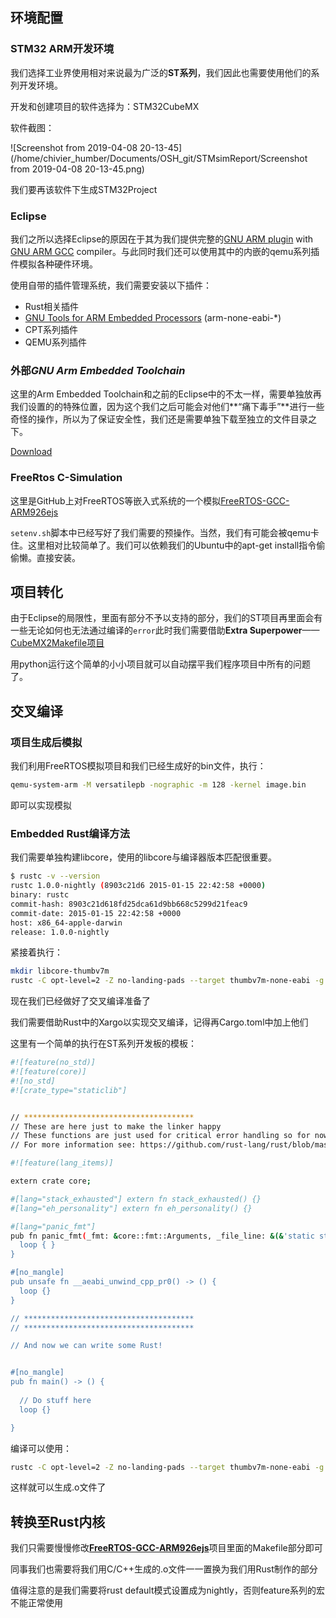 ## 环境配置

### STM32 ARM开发环境

我们选择工业界使用相对来说最为广泛的**ST系列**，我们因此也需要使用他们的系列开发环境。

开发和创建项目的软件选择为：STM32CubeMX

软件截图：

![Screenshot from 2019-04-08 20-13-45](/home/chivier_humber/Documents/OSH_git/STMsimReport/Screenshot from 2019-04-08 20-13-45.png)

我们要再该软件下生成STM32Project

### Eclipse

我们之所以选择Eclipse的原因在于其为我们提供完整的[GNU ARM plugin](http://gnuarmeclipse.livius.net/blog/) with [GNU ARM GCC](https://launchpad.net/gcc-arm-embedded) compiler。与此同时我们还可以使用其中的内嵌的qemu系列插件模拟各种硬件环境。

使用自带的插件管理系统，我们需要安装以下插件：

- Rust相关插件
- [GNU Tools for ARM Embedded Processors](http://launchpad.net/gcc-arm-embedded) (arm-none-eabi-*)
- CPT系列插件
- QEMU系列插件

### 外部*GNU Arm Embedded Toolchain*

这里的Arm Embedded Toolchain和之前的Eclipse中的不太一样，需要单独放再我们设置的的特殊位置，因为这个我们之后可能会对他们**“痛下毒手”**进行一些奇怪的操作，所以为了保证安全性，我们还是需要单独下载至独立的文件目录之下。

[Download](https://developer.arm.com/open-source/gnu-toolchain/gnu-rm/downloads)

### FreeRtos C-Simulation

这里是GitHub上对FreeRTOS等嵌入式系统的一个模拟[FreeRTOS-GCC-ARM926ejs](https://github.com/jkovacic/FreeRTOS-GCC-ARM926ejs)

`setenv.sh`脚本中已经写好了我们需要的预操作。当然，我们有可能会被qemu卡住。这里相对比较简单了。我们可以依赖我们的Ubuntu中的apt-get install指令偷偷懒。直接安装。

## 项目转化

由于Eclipse的局限性，里面有部分不予以支持的部分，我们的ST项目再里面会有一些无论如何也无法通过编译的`error`此时我们需要借助**Extra Superpower**——[CubeMX2Makefile项目](https://github.com/baoshi/CubeMX2Makefile)

用python运行这个简单的小小项目就可以自动摆平我们程序项目中所有的问题了。

## 交叉编译

### 项目生成后模拟

我们利用FreeRTOS模拟项目和我们已经生成好的bin文件，执行：

```bash
qemu-system-arm -M versatilepb -nographic -m 128 -kernel image.bin
```

即可以实现模拟

### Embedded Rust编译方法

我们需要单独构建libcore，使用的libcore与编译器版本匹配很重要。

```bash
$ rustc -v --version
rustc 1.0.0-nightly (8903c21d6 2015-01-15 22:42:58 +0000)
binary: rustc
commit-hash: 8903c21d618fd25dca61d9bb668c5299d21feac9
commit-date: 2015-01-15 22:42:58 +0000
host: x86_64-apple-darwin
release: 1.0.0-nightly
```

紧接着执行：

```bash
mkdir libcore-thumbv7m
rustc -C opt-level=2 -Z no-landing-pads --target thumbv7m-none-eabi -g rust/src/libcore/lib.rs --out-dir libcore-thumbv7m
```

现在我们已经做好了交叉编译准备了

我们需要借助Rust中的Xargo以实现交叉编译，记得再Cargo.toml中加上他们

这里有一个简单的执行在ST系列开发板的模板：

```bash
#![feature(no_std)]
#![feature(core)]
#![no_std]
#![crate_type="staticlib"]


// **************************************
// These are here just to make the linker happy
// These functions are just used for critical error handling so for now we just loop forever
// For more information see: https://github.com/rust-lang/rust/blob/master/src/doc/trpl/unsafe.md

#![feature(lang_items)]

extern crate core;

#[lang="stack_exhausted"] extern fn stack_exhausted() {}
#[lang="eh_personality"] extern fn eh_personality() {}

#[lang="panic_fmt"]
pub fn panic_fmt(_fmt: &core::fmt::Arguments, _file_line: &(&'static str, usize)) -> ! {
  loop { }
}

#[no_mangle]
pub unsafe fn __aeabi_unwind_cpp_pr0() -> () {
  loop {}
}

// **************************************
// **************************************

// And now we can write some Rust!


#[no_mangle]
pub fn main() -> () {
  
  // Do stuff here
  loop {}

}
```

编译可以使用：

```bash
rustc -C opt-level=2 -Z no-landing-pads --target thumbv7m-none-eabi -g --emit obj -L libcore-thumbv7m  -o my_rust_file.o my_rust_file.rs
```

这样就可以生成.o文件了

## 转换至Rust内核

我们只需要慢慢修改[**FreeRTOS-GCC-ARM926ejs**](https://github.com/jkovacic/FreeRTOS-GCC-ARM926ejs)项目里面的Makefile部分即可

同事我们也需要将我们用C/C++生成的.o文件一一置换为我们用Rust制作的部分

值得注意的是我们需要将rust default模式设置成为nightly，否则feature系列的宏不能正常使用